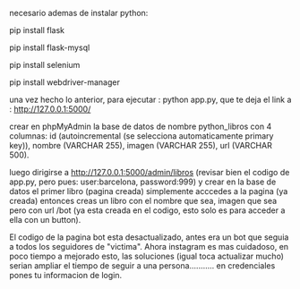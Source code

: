 necesario ademas de instalar python:

pip install flask

pip install flask-mysql

pip install selenium

pip install webdriver-manager

una vez hecho lo anterior, para ejecutar : python app.py, que te deja el link a : http://127.0.0.1:5000/

crear en phpMyAdmin la base de datos de nombre python_libros con 4 columnas: id (autoincremental (se selecciona automaticamente primary key)), nombre (VARCHAR 255), imagen (VARCHAR 255), url (VARCHAR 500).

luego dirigirse a http://127.0.0.1:5000/admin/libros (revisar bien el codigo de app.py, pero pues: user:barcelona, password:999) y crear en la base de datos el primer libro (pagina creada) simplemente acccedes a la pagina (ya creada) entonces creas un libro con el nombre que sea, imagen que sea pero con url /bot (ya esta creada en el codigo, esto solo es para acceder a ella con un button).

El codigo de la pagina bot esta desactualizado, antes era un bot que seguia a todos los seguidores de "victima". Ahora instagram es mas cuidadoso, en poco tiempo a mejorado esto, las soluciones (igual toca actualizar mucho) serian ampliar el tiempo de seguir a una persona........... en credenciales pones tu informacion de login.
